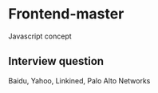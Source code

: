 # Frontend-master
Javascript concept

## Interview question
Baidu, Yahoo, Linkined, Palo Alto Networks
